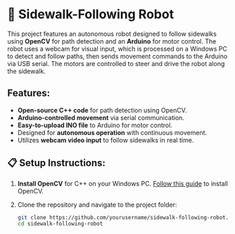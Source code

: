 # 🤖 Sidewalk-Following Robot

This project features an autonomous robot designed to follow sidewalks using **OpenCV** for path detection and an **Arduino** for motor control. The robot uses a webcam for visual input, which is processed on a Windows PC to detect and follow paths, then sends movement commands to the Arduino via USB serial. The motors are controlled to steer and drive the robot along the sidewalk.

## Features:
- **Open-source C++ code** for path detection using OpenCV.
- **Arduino-controlled movement** via serial communication.
- **Easy-to-upload INO file** to Arduino for motor control.
- Designed for **autonomous operation** with continuous movement.
- Utilizes **webcam video input** to follow sidewalks in real time.

## 📋 Setup Instructions:

1. **Install OpenCV** for C++ on your Windows PC. [Follow this guide](https://docs.opencv.org/4.x/d3/d52/tutorial_windows_install.html) to install OpenCV.
   
2. Clone the repository and navigate to the project folder:
   ```bash
   git clone https://github.com/yourusername/sidewalk-following-robot.git
   cd sidewalk-following-robot
